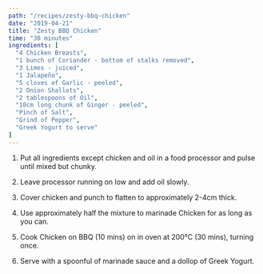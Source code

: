 ```yaml
---
path: "/recipes/zesty-bbq-chicken"
date: "2019-04-21"
title: "Zesty BBQ Chicken"
time: "30 minutes"
ingredients: [
  "4 Chicken Breasts",
  "1 bunch of Coriander - bottom of stalks removed",
  "3 Limes - juiced",
  "1 Jalapeño",
  "5 cloves of Garlic - peeled",
  "2 Onion Shallots",
  "2 tablespoons of Oil",
  "10cm long chunk of Ginger - peeled",
  "Pinch of Salt",
  "Grind of Pepper",
  "Greek Yogurt to serve"
]
---
```


1. Put all ingredients except chicken and oil in a food processor and pulse until mixed but chunky.

1. Leave processor running on low and add oil slowly.

1. Cover chicken and punch to flatten to approximately 2-4cm thick.

1. Use approximately half the mixture to marinade Chicken for as long as you can.

1. Cook Chicken on BBQ (10 mins) on in oven at 200°C (30 mins), turning once.

1. Serve with a spoonful of marinade sauce and a dollop of Greek Yogurt.